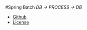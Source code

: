 #Spring Batch
_DB -> PROCESS -> DB_

* [Github](https://github.com/frkr/batchboot)
* [License](https://github.com/frkr/batchboot/blob/master/LICENSE)
